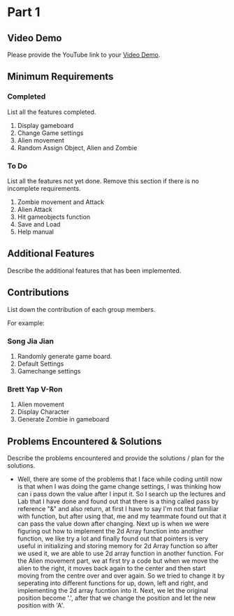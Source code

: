 # Part 1


## Video Demo

Please provide the YouTube link to your [Video Demo](https://youtu.be/S1kGOfGWQC8).

## Minimum Requirements

### Completed

List all the features completed.

1. Display gameboard
2. Change Game settings
3. Alien movement 
4. Random Assign Object, Alien and Zombie

### To Do

List all the features not yet done. Remove this section if there is no incomplete requirements.

1. Zombie movement and Attack  
2. Alien Attack 
3. Hit gameobjects function
4. Save and Load
5. Help manual


## Additional Features

Describe the additional features that has been implemented.

## Contributions

List down the contribution of each group members.

For example:

### Song Jia Jian 

1. Randomly generate game board.
2. Default Settings
3. Gamechange settings 

### Brett Yap V-Ron 

1. Alien movement
2. Display Character
3. Generate Zombie in gameboard




## Problems Encountered & Solutions

Describe the problems encountered and provide the solutions / plan for the solutions.

- Well, there are some of the problems that I face while coding untill now is that when I was doing the game change settings, I was thinking how can i pass down the value after I input it. So I search up the lectures and Lab that I have done and found out that there is a thing called pass by reference "&" and also return, at first I have to say I'm not that familiar with function, but after using that, me and my teammate found out that it can pass the value down after changing. Next up is when we were figuring out how to implement the 2d Array function into another function, we like try a lot and finally found out that pointers is very useful in initializing and storing memory for 2d Array function so after we used it, we are able to use 2d array function in another function. For the Alien movement part, we at first try a code but when we move the alien to the right, it moves back again to the center and then start moving from the centre over and over again. So we tried to change it by seperating into different functions for up, down, left and right, and implementing the 2d array fucntion into it. Next, we let the original position become '.', after that we change the position and let the new position with 'A'.